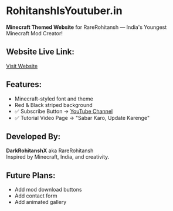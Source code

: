 # RohitanshIsYoutuber.in

**Minecraft Themed Website** for RareRohitansh — India's Youngest Minecraft Mod Creator!

## Website Live Link:
[Visit Website](https://<RohitanshGupta1>.github.io/rohitanshisyoutuber/)

## Features:
- Minecraft-styled font and theme
- Red & Black striped background
- ✅ Subscribe Button → [YouTube Channel](https://youtube.com/@incrediblebaccha.yt1?si=zGNjf5B1nVWFX5Yn)
- ✅ Tutorial Video Page → "Sabar Karo, Update Karenge"

## Developed By:
**DarkRohitanshX** aka RareRohitansh  
Inspired by Minecraft, India, and creativity.

## Future Plans:
- Add mod download buttons  
- Add contact form  
- Add animated gallery
